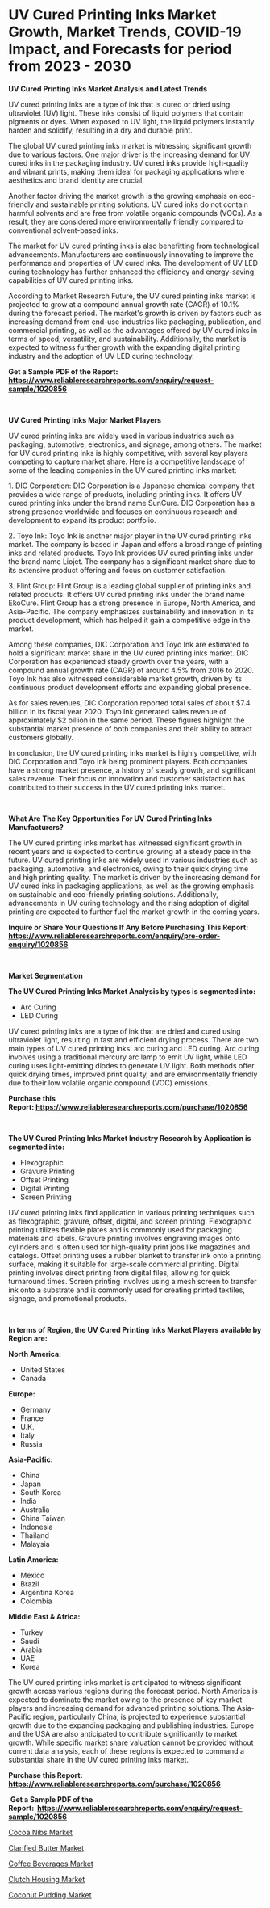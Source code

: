 <p><h1>UV Cured Printing Inks Market Growth, Market Trends, COVID-19 Impact, and Forecasts for period from 2023 - 2030</h1></p><p><strong>UV Cured Printing Inks Market Analysis and Latest Trends</strong></p>
<p><p>UV cured printing inks are a type of ink that is cured or dried using ultraviolet (UV) light. These inks consist of liquid polymers that contain pigments or dyes. When exposed to UV light, the liquid polymers instantly harden and solidify, resulting in a dry and durable print.</p><p>The global UV cured printing inks market is witnessing significant growth due to various factors. One major driver is the increasing demand for UV cured inks in the packaging industry. UV cured inks provide high-quality and vibrant prints, making them ideal for packaging applications where aesthetics and brand identity are crucial.</p><p>Another factor driving the market growth is the growing emphasis on eco-friendly and sustainable printing solutions. UV cured inks do not contain harmful solvents and are free from volatile organic compounds (VOCs). As a result, they are considered more environmentally friendly compared to conventional solvent-based inks.</p><p>The market for UV cured printing inks is also benefitting from technological advancements. Manufacturers are continuously innovating to improve the performance and properties of UV cured inks. The development of UV LED curing technology has further enhanced the efficiency and energy-saving capabilities of UV cured printing inks.</p><p>According to Market Research Future, the UV cured printing inks market is projected to grow at a compound annual growth rate (CAGR) of 10.1% during the forecast period. The market's growth is driven by factors such as increasing demand from end-use industries like packaging, publication, and commercial printing, as well as the advantages offered by UV cured inks in terms of speed, versatility, and sustainability. Additionally, the market is expected to witness further growth with the expanding digital printing industry and the adoption of UV LED curing technology.</p></p>
<p><strong>Get a Sample PDF of the Report:&nbsp; <a href="https://www.reliableresearchreports.com/enquiry/request-sample/1020856">https://www.reliableresearchreports.com/enquiry/request-sample/1020856</a></strong></p>
<p>&nbsp;</p>
<p><strong>UV Cured Printing Inks Major Market Players</strong></p>
<p><p>UV cured printing inks are widely used in various industries such as packaging, automotive, electronics, and signage, among others. The market for UV cured printing inks is highly competitive, with several key players competing to capture market share. Here is a competitive landscape of some of the leading companies in the UV cured printing inks market:</p><p>1. DIC Corporation: DIC Corporation is a Japanese chemical company that provides a wide range of products, including printing inks. It offers UV cured printing inks under the brand name SunCure. DIC Corporation has a strong presence worldwide and focuses on continuous research and development to expand its product portfolio.</p><p>2. Toyo Ink: Toyo Ink is another major player in the UV cured printing inks market. The company is based in Japan and offers a broad range of printing inks and related products. Toyo Ink provides UV cured printing inks under the brand name Liojet. The company has a significant market share due to its extensive product offering and focus on customer satisfaction.</p><p>3. Flint Group: Flint Group is a leading global supplier of printing inks and related products. It offers UV cured printing inks under the brand name EkoCure. Flint Group has a strong presence in Europe, North America, and Asia-Pacific. The company emphasizes sustainability and innovation in its product development, which has helped it gain a competitive edge in the market.</p><p>Among these companies, DIC Corporation and Toyo Ink are estimated to hold a significant market share in the UV cured printing inks market. DIC Corporation has experienced steady growth over the years, with a compound annual growth rate (CAGR) of around 4.5% from 2016 to 2020. Toyo Ink has also witnessed considerable market growth, driven by its continuous product development efforts and expanding global presence.</p><p>As for sales revenues, DIC Corporation reported total sales of about $7.4 billion in its fiscal year 2020. Toyo Ink generated sales revenue of approximately $2 billion in the same period. These figures highlight the substantial market presence of both companies and their ability to attract customers globally.</p><p>In conclusion, the UV cured printing inks market is highly competitive, with DIC Corporation and Toyo Ink being prominent players. Both companies have a strong market presence, a history of steady growth, and significant sales revenue. Their focus on innovation and customer satisfaction has contributed to their success in the UV cured printing inks market.</p></p>
<p>&nbsp;</p>
<p><strong>What Are The Key Opportunities For UV Cured Printing Inks Manufacturers?</strong></p>
<p><p>The UV cured printing inks market has witnessed significant growth in recent years and is expected to continue growing at a steady pace in the future. UV cured printing inks are widely used in various industries such as packaging, automotive, and electronics, owing to their quick drying time and high printing quality. The market is driven by the increasing demand for UV cured inks in packaging applications, as well as the growing emphasis on sustainable and eco-friendly printing solutions. Additionally, advancements in UV curing technology and the rising adoption of digital printing are expected to further fuel the market growth in the coming years.</p></p>
<p><strong>Inquire or Share Your Questions If Any Before Purchasing This Report: <a href="https://www.reliableresearchreports.com/enquiry/pre-order-enquiry/1020856">https://www.reliableresearchreports.com/enquiry/pre-order-enquiry/1020856</a></strong></p>
<p>&nbsp;</p>
<p><strong>Market Segmentation</strong></p>
<p><strong>The UV Cured Printing Inks Market Analysis by types is segmented into:</strong></p>
<p><ul><li>Arc Curing</li><li>LED Curing</li></ul></p>
<p><p>UV cured printing inks are a type of ink that are dried and cured using ultraviolet light, resulting in fast and efficient drying process. There are two main types of UV cured printing inks: arc curing and LED curing. Arc curing involves using a traditional mercury arc lamp to emit UV light, while LED curing uses light-emitting diodes to generate UV light. Both methods offer quick drying times, improved print quality, and are environmentally friendly due to their low volatile organic compound (VOC) emissions.</p></p>
<p><strong>Purchase this Report:&nbsp;<a href="https://www.reliableresearchreports.com/purchase/1020856">https://www.reliableresearchreports.com/purchase/1020856</a></strong></p>
<p>&nbsp;</p>
<p><strong>The UV Cured Printing Inks Market Industry Research by Application is segmented into:</strong></p>
<p><ul><li>Flexographic</li><li>Gravure Printing</li><li>Offset Printing</li><li>Digital Printing</li><li>Screen Printing</li></ul></p>
<p><p>UV cured printing inks find application in various printing techniques such as flexographic, gravure, offset, digital, and screen printing. Flexographic printing utilizes flexible plates and is commonly used for packaging materials and labels. Gravure printing involves engraving images onto cylinders and is often used for high-quality print jobs like magazines and catalogs. Offset printing uses a rubber blanket to transfer ink onto a printing surface, making it suitable for large-scale commercial printing. Digital printing involves direct printing from digital files, allowing for quick turnaround times. Screen printing involves using a mesh screen to transfer ink onto a substrate and is commonly used for creating printed textiles, signage, and promotional products.</p></p>
<p>&nbsp;</p>
<p><strong>In terms of Region, the UV Cured Printing Inks Market Players available by Region are:</strong></p>
<p>
    <p> <strong> North America: </strong>
        <ul>
            <li>United States</li>
            <li>Canada</li>
        </ul>
        </p> 
    <p> <strong> Europe: </strong>
        <ul>
            <li>Germany</li>
            <li>France</li>
            <li>U.K.</li>
            <li>Italy</li>
            <li>Russia</li>
        </ul>
        </p> 
    <p> <strong> Asia-Pacific: </strong>
        <ul>
            <li>China</li>
            <li>Japan</li>
            <li>South Korea</li>
            <li>India</li>
            <li>Australia</li>
            <li>China Taiwan</li>
            <li>Indonesia</li>
            <li>Thailand</li>
            <li>Malaysia</li>
        </ul>
        </p> 
    <p> <strong> Latin America: </strong>
        <ul>
            <li>Mexico</li>
            <li>Brazil</li>
            <li>Argentina Korea</li>
            <li>Colombia</li>
        </ul>
        </p> 
    <p> <strong> Middle East & Africa: </strong>
        <ul>
            <li>Turkey</li>
            <li>Saudi</li>
            <li>Arabia</li>
            <li>UAE</li>
            <li>Korea</li>
        </ul>
    </p>
    </p>
<p><p>The UV cured printing inks market is anticipated to witness significant growth across various regions during the forecast period. North America is expected to dominate the market owing to the presence of key market players and increasing demand for advanced printing solutions. The Asia-Pacific region, particularly China, is projected to experience substantial growth due to the expanding packaging and publishing industries. Europe and the USA are also anticipated to contribute significantly to market growth. While specific market share valuation cannot be provided without current data analysis, each of these regions is expected to command a substantial share in the UV cured printing inks market.</p></p>
<p><strong>Purchase this Report: <a href="https://www.reliableresearchreports.com/purchase/1020856">https://www.reliableresearchreports.com/purchase/1020856</a></strong></p>
<p>&nbsp;<strong>Get a Sample PDF of the Report:&nbsp;&nbsp;<a href="https://www.reliableresearchreports.com/enquiry/request-sample/1020856">https://www.reliableresearchreports.com/enquiry/request-sample/1020856</a></strong></p>
<p><strong></strong></p>
<p><p><a href="https://medium.com/@stoneernser2023/decoding-cocoa-nibs-market-metrics-market-share-trends-and-growth-patterns-a0b970ca60a8">Cocoa Nibs Market</a></p><p><a href="https://medium.com/@saigemarvin1946/analyzing-clarified-butter-market-global-industry-perspective-and-forecast-2023-to-2030-98a07a330d73">Clarified Butter Market</a></p><p><a href="https://medium.com/@candicekoss1946/coffee-beverages-market-analysis-and-sze-forecasted-for-period-from-2023-to-2030-2179e5d33b91">Coffee Beverages Market</a></p><p><a href="https://medium.com/@giannicrona/decoding-clutch-housing-market-metrics-market-share-trends-and-growth-patterns-62e1cd47c81d">Clutch Housing Market</a></p><p><a href="https://medium.com/@rachaelward34/coconut-pudding-market-comprehensive-assessment-by-type-application-and-geography-ccc5b78e223c">Coconut Pudding Market</a></p></p>